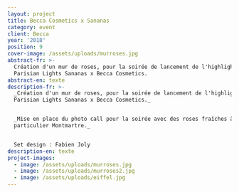 ```yaml
---
layout: project
title: Becca Cosmetics x Sananas
category: event
client: Becca
year: '2018'
position: 9
cover-image: /assets/uploads/murroses.jpg
abstract-fr: >-
  Création d'un mur de roses, pour la soirée de lancement de l'highlighter
  Parisian Lights Sananas x Becca Cosmetics.
abstract-en: texte
description-fr: >-
  _Création d'un mur de roses, pour la soirée de lancement de l'highlighter
  Parisian Lights Sananas x Becca Cosmetics._


  _Mise en place du photo call pour la soirée avec des roses fraîches à l'hôtel
  particulier Montmartre._


  Set design : Fabien Joly
description-en: texte
project-images:
  - image: /assets/uploads/murroses.jpg
  - image: /assets/uploads/murroses2.jpg
  - image: /assets/uploads/eiffel.jpg
---
```


